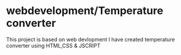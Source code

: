 # webdevelopment/Temperature converter
This project is based on web devlopment
I have created temperature converter using
 HTML,CSS & JSCRIPT
